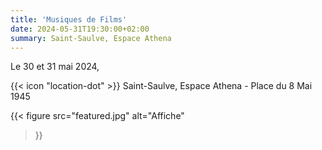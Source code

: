 ```yaml
---
title: 'Musiques de Films'
date: 2024-05-31T19:30:00+02:00
summary: Saint-Saulve, Espace Athena
---
```


Le 30 et 31 mai 2024,

{{< icon "location-dot" >}} Saint-Saulve, Espace Athena - Place du 8 Mai 1945

{{< figure
    src="featured.jpg"
    alt="Affiche"
>}}
